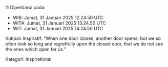 ⏰ Diperbarui pada:
- WIB: Jumat, 31 Januari 2025 12.24.50 UTC
- WITA: Jumat, 31 Januari 2025 13.24.50 UTC
- WIT: Jumat, 31 Januari 2025 14.24.50 UTC

Kutipan Inspiratif:
"When one door closes, another door opens; but we so often look so long and regretfully upon the closed door, that we do not see the ones which open for us."


Kategori: inspirational

